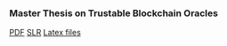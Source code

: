 ### Master Thesis on Trustable Blockchain Oracles

[PDF](./mieic-en.pdf)
[SLR](./slr.pdf)
[Latex files](./latex)

